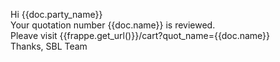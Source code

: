 Hi {{doc.party_name}}
<br>
Your quotation number {{doc.name}} is reviewed.
<br>
Pleave visit {{frappe.get_url()}}/cart?quot_name={{doc.name}}
<br>
Thanks,
SBL Team

